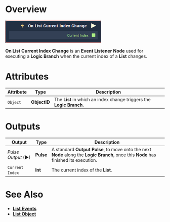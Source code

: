 # Overview

![The On List Current Index Change Node.](../../../.gitbook/assets/node-on-list-current-index-change.png)

**On List Current Index Change** is an **Event Listener** **Node** used for executing a **Logic Branch** when the current index of a **List** changes.

# Attributes

|Attribute|Type|Description|
|---|---|---|
| `Object` | **ObjectID** | The **List** in which an index change triggers the **Logic Branch**.  |


# Outputs

|Output|Type|Description|
|---|---|---|
|*Pulse Output* (►)|**Pulse**|A standard **Output Pulse**, to move onto the next **Node** along the **Logic Branch**, once this **Node** has finished its execution.|
| `Current Index` | **Int** | The current index of the **List**. |

# See Also

* [**List Events**](README.md)
* [**List Object**](../../../getting-started/scene-objects/list-widget.md)


